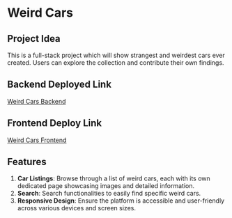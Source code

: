 # Weird Cars

## Project Idea

This is a full-stack project which will show strangest and weirdest cars ever created. Users can explore the collection and contribute their own findings.

## Backend Deployed Link

[Weird Cars Backend](https://weirdcars.onrender.com)

## Frontend Deploy Link

[Weird Cars Frontend](https://s56-weirdcars.netlify.app/)

## Features
1. **Car Listings**: Browse through a list of weird cars, each with its own dedicated page showcasing images and detailed information.
2. **Search**: Search functionalities to easily find specific weird cars.
3. **Responsive Design**: Ensure the platform is accessible and user-friendly across various devices and screen sizes.


